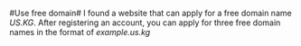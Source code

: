 #Use free domain#
I found a website that can apply for a free domain name *US.KG*. After registering an account, you can apply for three free domain names in the format of *example.us.kg*